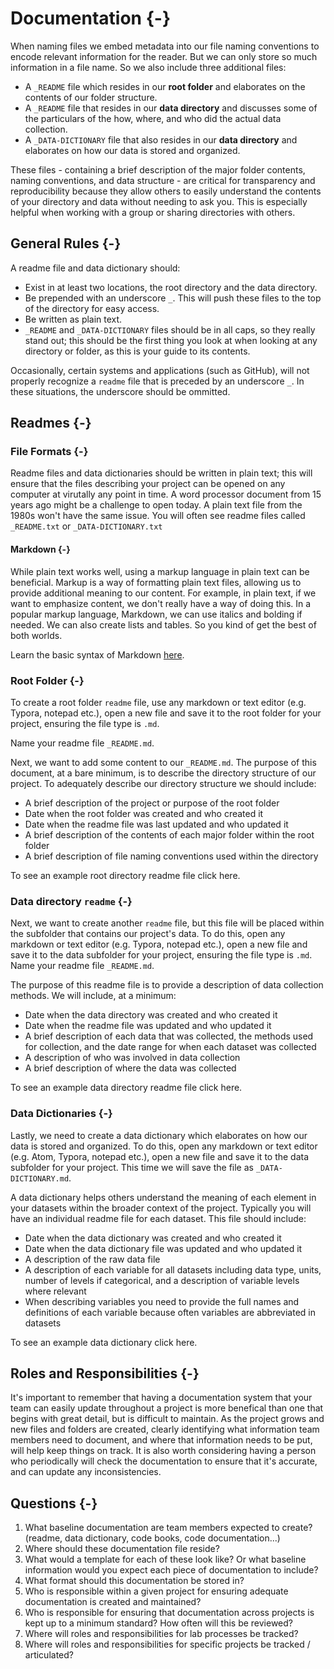 # Documentation {-}

When naming files we embed metadata into our file naming conventions to encode relevant information for the reader. But we can only store so much information in a file name. So we also include three additional files:

* A `_README` file which resides in our **root folder** and elaborates on the contents of our folder structure.
* A `_README` file that resides in our **data directory** and discusses some of the particulars of the how, where, and who did the actual data collection.
* A `_DATA-DICTIONARY` file that also resides in our **data directory** and elaborates on how our data is stored and organized.

These files - containing a brief description of the major folder contents, naming conventions, and data structure - are critical for transparency and reproducibility because they allow others to easily understand the contents of your directory and data without needing to ask you. This is especially helpful when working with a group or sharing directories with others.

## General Rules {-}

A readme file and data dictionary should:

* Exist in at least two locations, the root directory and the data directory.
* Be prepended with an underscore `_`. This will push these files to the top of the directory for easy access.
* Be written as plain text.
* `_README` and `_DATA-DICTIONARY` files should be in all caps, so they really stand out; this should be the first thing you look at when looking at any directory or folder, as this is your guide to its contents.

<div class="note">
Occasionally, certain systems and applications (such as GitHub), will not properly recognize a <code>readme</code> file that is preceded by an underscore <code>_</code>. In these situations, the underscore should be ommitted.
</div>

## Readmes {-}

### File Formats {-}

Readme files and data dictionaries should be written in plain text; this will ensure that the files describing your project can be opened on any computer at virutally any point in time. A word processor document from 15 years ago might be a challenge to open today. A plain text file from the 1980s won't have the same issue. You will often see readme files called `_README.txt` or `_DATA-DICTIONARY.txt`

#### Markdown {-}

While plain text works well, using a markup language in plain text can be beneficial. Markup is a way of formatting plain text files, allowing us to provide additional meaning to our content. For example, in plain text, if we want to emphasize content, we don't really have a way of doing this. In a popular markup language, Markdown, we can use italics and bolding if needed. We can also create lists and tables. So you kind of get the best of both worlds.

Learn the basic syntax of Markdown [here](https://www.markdownguide.org/basic-syntax/).

### Root Folder {-}

To create a root folder `readme` file, use any markdown or text editor (e.g. Typora, notepad etc.), open a new file and save it to the root folder for your project, ensuring the file type is `.md`.

Name your readme file `_README.md`.

Next, we want to add some content to our `_README.md`. The purpose of this document, at a bare minimum, is to describe the directory structure of our project. To adequately describe our directory structure we should include:

* A brief description of the project or purpose of the root folder
* Date when the root folder was created and who created it
* Date when the readme file was last updated and who updated it
* A brief description of the contents of each major folder within the root folder
* A brief description of file naming conventions used within the directory

To see an example root directory readme file click here.

### Data directory `readme` {-}

Next, we want to create another `readme` file, but this file will be placed within the subfolder that contains our project's data. To do this, open any markdown or text editor (e.g. Typora, notepad etc.), open a new file and save it to the data subfolder for your project, ensuring the file type is `.md`. Name your readme file `_README.md`.

The purpose of this readme file is to provide a description of data collection methods. We will include, at a minimum:

* Date when the data directory was created and who created it
* Date when the readme file was updated and who updated it
* A brief description of each data that was collected, the methods used for collection, and the date range for when each dataset was collected
* A description of who was involved in data collection
* A brief description of where the data was collected

To see an example data directory readme file click here.

### Data Dictionaries {-}

Lastly, we need to create a data dictionary which elaborates on how our data is stored and organized. To do this, open any markdown or text editor (e.g. Atom, Typora, notepad etc.), open a new file and save it to the data subfolder for your project. This time we will save the file as `_DATA-DICTIONARY.md`.

A data dictionary helps others understand the meaning of each element in your datasets within the broader context of the project. Typically you will have an individual readme file for each dataset. This file should include:

* Date when the data dictionary was created and who created it
* Date when the data dictionary file was updated and who updated it
* A description of the raw data file
* A description of each variable for all datasets including data type, units, number of levels if categorical, and a description of variable levels where relevant
* When describing variables you need to provide the full names and definitions of each variable because often variables are abbreviated in datasets

To see an example data dictionary click here.

## Roles and Responsibilities {-}

It's important to remember that having a documentation system that your team can easily update throughout a project is more benefical than one that begins with great detail, but is difficult to maintain.  As the project grows and new files and folders are created, clearly identifying what information team members need to document, and where that information needs to be put, will help keep things on track.  It is also worth considering having a person who periodically will check the documentation to ensure that it's accurate, and can update any inconsistencies.

## Questions {-}

1. What baseline documentation are team members expected to create? (readme, data dictionary, code books, code documentation...)
2. Where should these documentation file reside?
3. What would a template for each of these look like? Or what baseline information would you expect each piece of documentation to include?
4. What format should this documentation be stored in?
5. Who is responsible within a given project for ensuring adequate documentation is created and maintained?
6. Who is responsible for ensuring that documentation across projects is kept up to a minimum standard? How often will this be reviewed?
7. Where will roles and responsibilities for lab processes be tracked?
8. Where will roles and responsibilities for specific projects be tracked / articulated?